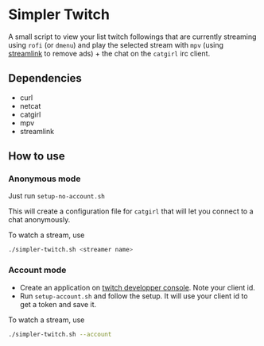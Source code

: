 # Simpler Twitch

A small script to view your list twitch followings that are currently streaming using `rofi` (or `dmenu`)
and play the selected stream with `mpv` (using [streamlink](https://streamlink.github.io/) to remove ads) + the chat 
on the `catgirl` irc client.

## Dependencies

- curl
- netcat
- catgirl
- mpv 
- streamlink 

## How to use

### Anonymous mode

Just run `setup-no-account.sh`

This will create a configuration file for `catgirl` that will let you connect to a chat anonymously.

To watch a stream, use 

```bash
./simpler-twitch.sh <streamer name>
```

### Account mode

- Create an application on [twitch developper console](https://dev.twitch.tv/console/apps). Note your client id.
- Run `setup-account.sh` and follow the setup. It will use your client id to get a token and save it.

To watch a stream, use

```bash
./simpler-twitch.sh --account
```

